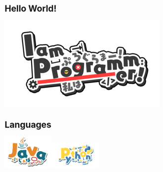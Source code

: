 <h1>Hello World!</h1>

<img src="https://github.com/K1bbeh/K1bbeh/blob/main/IamProgrammerEnglish.png" width="500">

<h1>Languages</h1>
<p float="left">
  <img src="https://github.com/K1bbeh/K1bbeh/blob/main/Java.png" width="150" />
  <img src="https://github.com/K1bbeh/K1bbeh/blob/main/Python.png" width="150" /> 
</p>
